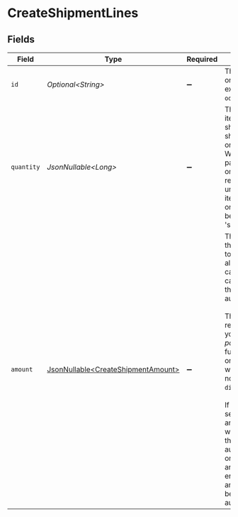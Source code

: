 # CreateShipmentLines


## Fields

| Field                                                                                                                                                                                                                                                                                                                                                                              | Type                                                                                                                                                                                                                                                                                                                                                                               | Required                                                                                                                                                                                                                                                                                                                                                                           | Description                                                                                                                                                                                                                                                                                                                                                                        |
| ---------------------------------------------------------------------------------------------------------------------------------------------------------------------------------------------------------------------------------------------------------------------------------------------------------------------------------------------------------------------------------- | ---------------------------------------------------------------------------------------------------------------------------------------------------------------------------------------------------------------------------------------------------------------------------------------------------------------------------------------------------------------------------------- | ---------------------------------------------------------------------------------------------------------------------------------------------------------------------------------------------------------------------------------------------------------------------------------------------------------------------------------------------------------------------------------- | ---------------------------------------------------------------------------------------------------------------------------------------------------------------------------------------------------------------------------------------------------------------------------------------------------------------------------------------------------------------------------------- |
| `id`                                                                                                                                                                                                                                                                                                                                                                               | *Optional\<String>*                                                                                                                                                                                                                                                                                                                                                                | :heavy_minus_sign:                                                                                                                                                                                                                                                                                                                                                                 | The ID of the order line. For example: `odl_dgtxyl`.                                                                                                                                                                                                                                                                                                                               |
| `quantity`                                                                                                                                                                                                                                                                                                                                                                         | *JsonNullable\<Long>*                                                                                                                                                                                                                                                                                                                                                              | :heavy_minus_sign:                                                                                                                                                                                                                                                                                                                                                                 | The number of items that should be shipped for this order line. When this parameter is omitted, all<br/>remaining unshipped items of this order line will be considered 'shipped'.                                                                                                                                                                                                 |
| `amount`                                                                                                                                                                                                                                                                                                                                                                           | [JsonNullable\<CreateShipmentAmount>](../../models/operations/CreateShipmentAmount.md)                                                                                                                                                                                                                                                                                             | :heavy_minus_sign:                                                                                                                                                                                                                                                                                                                                                                 | The amount that you want to ship. In almost all cases, Mollie can determine the amount automatically.<br/><br/>The amount is required only if you are *partially* fulfilling an order line which has a non-zero<br/>`discountAmount`.<br/><br/>If you do not send an amount, Mollie will determine the amount automatically or respond with an<br/>error if the amount cannot be determined automatically. |